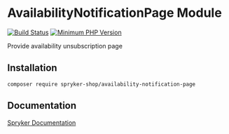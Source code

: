 # AvailabilityNotificationPage Module
[![Build Status](https://travis-ci.org/spryker-shop/availability-notification-page.svg)](https://travis-ci.org/spryker-shop/availability-notification-page)
[![Minimum PHP Version](https://img.shields.io/badge/php-%3E%3D%207.2-8892BF.svg)](https://php.net/)

Provide availability unsubscription page

## Installation

```
composer require spryker-shop/availability-notification-page
```

## Documentation

[Spryker Documentation](https://academy.spryker.com)
